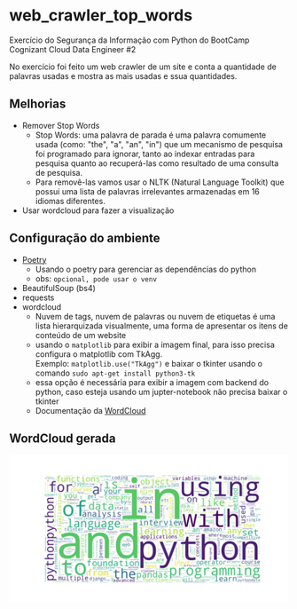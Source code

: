 # web_crawler_top_words
Exercício do Segurança da Informação com Python do BootCamp Cognizant Cloud Data Engineer #2

No exercício foi feito um web crawler de um site e conta a quantidade de palavras usadas e mostra as mais usadas e ssua quantidades.
## Melhorias
- Remover Stop Words
    - Stop Words: uma palavra de parada é uma palavra comumente usada (como: "the", "a", "an", "in") que um mecanismo de pesquisa foi programado para ignorar, tanto ao indexar entradas para pesquisa quanto ao recuperá-las como resultado de uma consulta de pesquisa. 
    - Para removê-las vamos usar o NLTK (Natural Language Toolkit) que possui uma lista de palavras irrelevantes armazenadas em 16 idiomas diferentes.
- Usar wordcloud para fazer a visualização

## Configuração do ambiente

- [Poetry](docs/poetry.md) 
    - Usando o poetry para gerenciar as dependências do python 
    - obs: `opcional, pode usar o venv`
- BeautifulSoup (bs4)
- requests
- wordcloud 
    - Nuvem de tags, nuvem de palavras ou nuvem de etiquetas é uma lista hierarquizada visualmente, uma forma de apresentar os itens de conteúdo de um website
    - usando o `matplotlib` para exibir a imagem final, para isso precisa configura o matplotlib com TkAgg.<br>
        Exemplo: `matplotlib.use("TkAgg")` e baixar o tkinter usando o comando `sudo apt-get install python3-tk`
    - essa opção é necessária para exibir a imagem com backend do python, caso esteja usando um jupter-notebook não precisa baixar o tkinter
    - Documentação da [WordCloud](https://amueller.github.io/word_cloud/auto_examples/single_word.html)

## WordCloud gerada

![images/wordcloud.png)](images/wordcloud.png)

